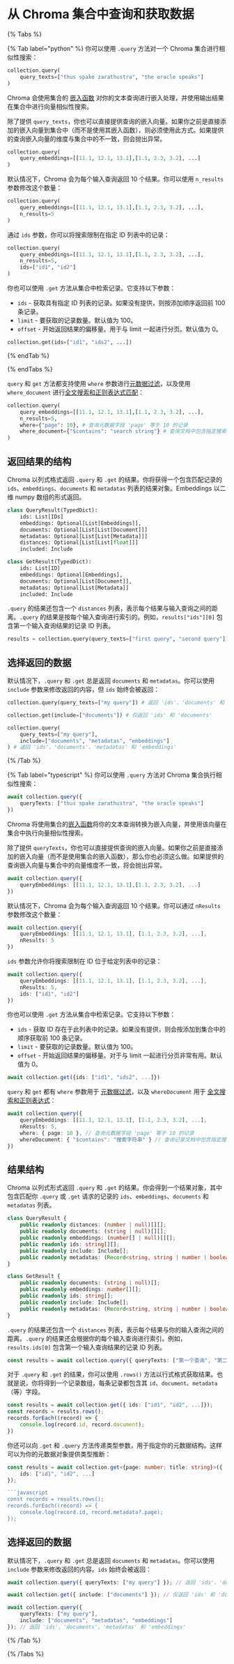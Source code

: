 # 从 Chroma 集合中查询和获取数据

{% Tabs %}

{% Tab label="python" %}
你可以使用 `.query` 方法对一个 Chroma 集合进行相似性搜索：

```python
collection.query(
    query_texts=["thus spake zarathustra", "the oracle speaks"]
)
```

Chroma 会使用集合的 [嵌入函数](../embeddings/embedding-functions) 对你的文本查询进行嵌入处理，并使用输出结果在集合中进行向量相似性搜索。

除了提供 `query_texts`，你也可以直接提供查询的嵌入向量。如果你之前是直接添加的嵌入向量到集合中（而不是使用其嵌入函数），则必须使用此方式。如果提供的查询嵌入向量的维度与集合中的不一致，则会抛出异常。

```python
collection.query(
    query_embeddings=[[11.1, 12.1, 13.1],[1.1, 2.3, 3.2], ...]
)
```

默认情况下，Chroma 会为每个输入查询返回 10 个结果。你可以使用 `n_results` 参数修改这个数量：

```python
collection.query(
    query_embeddings=[[11.1, 12.1, 13.1],[1.1, 2.3, 3.2], ...],
    n_results=5
)
```

通过 `ids` 参数，你可以将搜索限制在指定 ID 列表中的记录：

```python
collection.query(
    query_embeddings=[[11.1, 12.1, 13.1],[1.1, 2.3, 3.2], ...],
    n_results=5,
    ids=["id1", "id2"]
)
```

你也可以使用 `.get` 方法从集合中检索记录。它支持以下参数：
* `ids` - 获取具有指定 ID 列表的记录。如果没有提供，则按添加顺序返回前 100 条记录。
* `limit` - 要获取的记录数量。默认值为 100。
* `offset` - 开始返回结果的偏移量。用于与 limit 一起进行分页。默认值为 0。

```python
collection.get(ids=["id1", "ids2", ...])
```
{% endTab %}

{% endTabs %}

`query` 和 `get` 方法都支持使用 `where` 参数进行[元数据过滤](./metadata-filtering)，以及使用 `where_document` 进行[全文搜索和正则表达式匹配](./full-text-search)：

```python
collection.query(
    query_embeddings=[[11.1, 12.1, 13.1],[1.1, 2.3, 3.2], ...],
    n_results=5,
    where={"page": 10}, # 查询元数据字段 'page' 等于 10 的记录
    where_document={"$contains": "search string"} # 查询文档中包含指定搜索字符串的记录
)
```

## 返回结果的结构

Chroma 以列式格式返回 `.query` 和 `.get` 的结果。你将获得一个包含匹配记录的 `ids`、`embeddings`、`documents` 和 `metadatas` 列表的结果对象。Embeddings 以二维 numpy 数组的形式返回。

```python
class QueryResult(TypedDict):
    ids: List[IDs]
    embeddings: Optional[List[Embeddings]],
    documents: Optional[List[List[Document]]]
    metadatas: Optional[List[List[Metadata]]]
    distances: Optional[List[List[float]]]
    included: Include

class GetResult(TypedDict):
    ids: List[ID]
    embeddings: Optional[Embeddings],
    documents: Optional[List[Document]],
    metadatas: Optional[List[Metadata]]
    included: Include
```

`.query` 的结果还包含一个 `distances` 列表，表示每个结果与输入查询之间的距离。`.query` 的结果是按每个输入查询进行索引的。例如，`results["ids"][0]` 包含第一个输入查询结果的记录 ID 列表。

```python
results = collection.query(query_texts=["first query", "second query"])
```

## 选择返回的数据

默认情况下，`.query` 和 `.get` 总是返回 `documents` 和 `metadatas`。你可以使用 `include` 参数来修改返回的内容，但 `ids` 始终会被返回：

```python
collection.query(query_texts=["my query"]) # 返回 'ids'、'documents' 和 'metadatas'

collection.get(include=["documents"]) # 仅返回 'ids' 和 'documents'

collection.query(
    query_texts=["my query"],
    include=["documents", "metadatas", "embeddings"]
) # 返回 'ids'、'documents'、'metadatas' 和 'embeddings'
```

{% /Tab %}

{% Tab label="typescript" %}
你可以使用 `.query` 方法对 Chroma 集合执行相似性搜索：

```typescript
await collection.query({
    queryTexts: ["thus spake zarathustra", "the oracle speaks"]
})
```

Chroma 将使用集合的[嵌入函数](../embeddings/embedding-functions)将你的文本查询转换为嵌入向量，并使用该向量在集合中执行向量相似性搜索。

除了提供 `queryTexts`，你也可以直接提供查询的嵌入向量。如果你之前是直接添加的嵌入向量（而不是使用集合的嵌入函数），那么你也必须这么做。如果提供的查询嵌入向量与集合中的向量维度不一致，将会抛出异常。

```typescript
await collection.query({
    queryEmbeddings: [[11.1, 12.1, 13.1],[1.1, 2.3, 3.2], ...]
})
```

默认情况下，Chroma 会为每个输入查询返回 10 个结果。你可以通过 `nResults` 参数修改这个数量：

```typescript
await collection.query({
    queryEmbeddings: [[11.1, 12.1, 13.1], [1.1, 2.3, 3.2], ...],
    nResults: 5
})
```

`ids` 参数允许你将搜索限制在 ID 位于给定列表中的记录：

```typescript
await collection.query({
    queryEmbeddings: [[11.1, 12.1, 13.1], [1.1, 2.3, 3.2], ...],
    nResults: 5,
    ids: ["id1", "id2"]
})
```

你也可以使用 `.get` 方法从集合中检索记录。它支持以下参数：

* `ids` - 获取 ID 存在于此列表中的记录。如果没有提供，则会按添加到集合中的顺序获取前 100 条记录。
* `limit` - 要获取的记录数量。默认值为 100。
* `offset` - 开始返回结果的偏移量。对于与 limit 一起进行分页非常有用。默认值为 0。

```typescript
await collection.get({ids: ["id1", "ids2", ...]})
```

`query` 和 `get` 都有 `where` 参数用于 [元数据过滤](./metadata-filtering)，以及 `whereDocument` 用于 [全文搜索和正则表达式](./full-text-search)：

```typescript
await collection.query({
    queryEmbeddings: [[11.1, 12.1, 13.1], [1.1, 2.3, 3.2], ...],
    nResults: 5,
    where: { page: 10 }, // 查询元数据字段 'page' 等于 10 的记录
    whereDocument: { "$contains": "搜索字符串" } // 查询记录文档中包含指定搜索字符串的记录
})
```

## 结果结构

Chroma 以列式形式返回 `.query` 和 `.get` 的结果。你会得到一个结果对象，其中包含匹配你 `.query` 或 `.get` 请求的记录的 `ids`、`embeddings`、`documents` 和 `metadatas` 列表。

```typescript
class QueryResult {
    public readonly distances: (number | null)[][];
    public readonly documents: (string | null)[][];
    public readonly embeddings: (number[] | null)[][];
    public readonly ids: string[][];
    public readonly include: Include[];
    public readonly metadatas: (Record<string, string | number | boolean> | null)[][];
}

class GetResult {
    public readonly documents: (string | null)[];
    public readonly embeddings: number[][];
    public readonly ids: string[];
    public readonly include: Include[];
    public readonly metadatas: (Record<string, string | number | boolean> | null)[];
}
```

`.query` 的结果还包含一个 `distances` 列表，表示每个结果与你的输入查询之间的距离。`.query` 的结果还会根据你的每个输入查询进行索引。例如，`results.ids[0]` 包含第一个输入查询结果的记录 ID 列表。

```typescript
const results = await collection.query({ queryTexts: ["第一个查询", "第二个查询"] })
```

对于 `.query` 和 `.get` 的结果，你可以使用 `.rows()` 方法以行式格式获取结果。也就是说，你将得到一个记录数组，每条记录都包含其 `id`、`document`、`metadata`（等）字段。

```typescript
const results = await collection.get({ ids: ["id1", "id2", ...]});
const records = results.rows();
records.forEach((record) => {
    console.log(record.id, record.document);
})
```

你还可以向 `.get` 和 `.query` 方法传递类型参数，用于指定你的元数据结构。这样可以为你的元数据对象提供类型推断：

```typescript
const results = await collection.get<{page: number; title: string}>({
    ids: ["id1", "id2", ...]
});

```javascript
const records = results.rows();
records.forEach((record) => {
    console.log(record.id, record.metadata?.page);
});
```

## 选择返回的数据

默认情况下，`.query` 和 `.get` 总是返回 `documents` 和 `metadatas`。你可以使用 `include` 参数来修改返回的内容。`ids` 始终会被返回：

```typescript
await collection.query({ queryTexts: ["my query"] }); // 返回 'ids'、'documents' 和 'metadatas'

await collection.get({ include: ["documents"] }); // 仅返回 'ids' 和 'documents'

await collection.query({
    queryTexts: ["my query"],
    include: ["documents", "metadatas", "embeddings"]
}); // 返回 'ids'、'documents'、'metadatas' 和 'embeddings'
```

{% /Tab %}

{% /Tabs %}